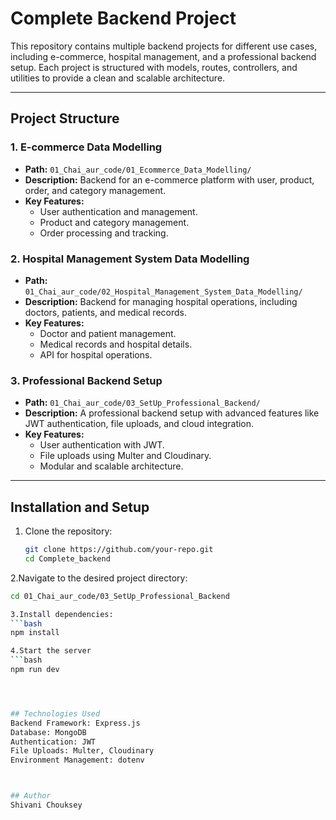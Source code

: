 # Complete Backend Project

This repository contains multiple backend projects for different use cases, including e-commerce, hospital management, and a professional backend setup. Each project is structured with models, routes, controllers, and utilities to provide a clean and scalable architecture.

---

## Project Structure

### 1. **E-commerce Data Modelling**

- **Path:** `01_Chai_aur_code/01_Ecommerce_Data_Modelling/`
- **Description:** Backend for an e-commerce platform with user, product, order, and category management.
- **Key Features:**
  - User authentication and management.
  - Product and category management.
  - Order processing and tracking.

### 2. **Hospital Management System Data Modelling**

- **Path:** `01_Chai_aur_code/02_Hospital_Management_System_Data_Modelling/`
- **Description:** Backend for managing hospital operations, including doctors, patients, and medical records.
- **Key Features:**
  - Doctor and patient management.
  - Medical records and hospital details.
  - API for hospital operations.

### 3. **Professional Backend Setup**

- **Path:** `01_Chai_aur_code/03_SetUp_Professional_Backend/`
- **Description:** A professional backend setup with advanced features like JWT authentication, file uploads, and cloud integration.
- **Key Features:**
  - User authentication with JWT.
  - File uploads using Multer and Cloudinary.
  - Modular and scalable architecture.

---

## Installation and Setup

1. Clone the repository:
   ```bash
   git clone https://github.com/your-repo.git
   cd Complete_backend
   ```

2.Navigate to the desired project directory:

````bash
cd 01_Chai_aur_code/03_SetUp_Professional_Backend

3.Install dependencies:
```bash
npm install

4.Start the server
```bash
npm run dev




## Technologies Used
Backend Framework: Express.js
Database: MongoDB
Authentication: JWT
File Uploads: Multer, Cloudinary
Environment Management: dotenv



## Author
Shivani Chouksey
````
